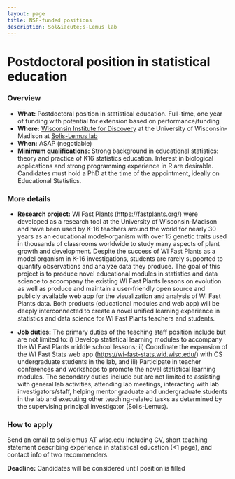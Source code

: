 ```yaml
---
layout: page
title: NSF-funded positions
description: Sol&iacute;s-Lemus lab
---
```


# Postdoctoral position in statistical education

### Overview 

- **What:** Postdoctoral position in statistical education. Full-time, one year of funding with potential for extension based on performance/funding
- **Where:** [Wisconsin Institute for Discovery](https://wid.wisc.edu) at the University of Wisconsin-Madison at [Solis-Lemus lab](https://solislemuslab.github.io/)
- **When:** ASAP (negotiable)
- **Minimum qualifications:** Strong background in educational statistics: theory and practice of K16 statistics education. Interest in biological applications and strong programming experience in R are desirable. Candidates must hold a PhD at the time of the appointment, ideally on Educational Statistics.

### More details

- **Research project:** WI Fast Plants (https://fastplants.org/) were developed as a research tool at the University of Wisconsin-Madison and have been used by K-16 teachers around the world for nearly 30 years as an educational model-organism with over 15 genetic traits used in thousands of classrooms worldwide to study many aspects of plant growth and development. Despite the success of WI Fast Plants as a model organism in K-16 investigations, students are rarely supported to quantify observations and analyze data they produce. The goal of this project is to produce novel educational modules in statistics and data science to accompany the existing WI Fast Plants lessons on evolution as well as produce and maintain a user-friendly open source and publicly available web app for the visualization and analysis of WI Fast Plants data. Both products (educational modules and web app) will be deeply interconnected to create a novel unified learning experience in statistics and data science for WI Fast Plants teachers and students.

- **Job duties:** The primary duties of the teaching staff position include but are not limited to: i) Develop statistical learning modules to accompany the WI Fast Plants middle school lessons; ii) Coordinate the expansion of the WI Fast Stats web app (https://wi-fast-stats.wid.wisc.edu/) with CS undergraduate students in the lab, and iii) Participate in teacher conferences and workshops to promote the novel statistical learning modules. The secondary duties include but are not limited to assisting with general lab activities, attending lab meetings, interacting with lab investigators/staff, helping mentor graduate and undergraduate students in the lab and executing other teaching-related tasks as determined by the supervising principal investigator (Solis-Lemus).

### How to apply
Send an email to solislemus AT wisc.edu including CV, short teaching statement describing experience in statistical education (<1 page), and contact info of two recommenders.

**Deadline:** Candidates will be considered until position is filled
